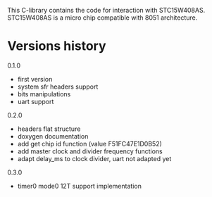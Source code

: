 This C-library contains the code for interaction with STC15W408AS. STC15W408AS is a micro chip compatible with 8051 architecture.

# Versions history
0.1.0 
* first version
* system sfr headers support
* bits manipulations
* uart support

0.2.0
* headers flat structure
* doxygen documentation
* add get chip id function (value F51FC47E1D0B52)
* add master clock and divider frequency functions
* adapt delay_ms to clock divider, uart not adapted yet

0.3.0
* timer0 mode0 12T support implementation

